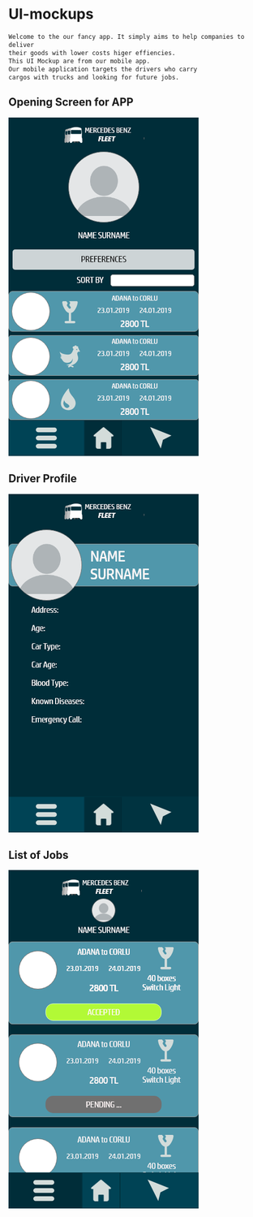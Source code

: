 # UI-mockups

```
Welcome to the our fancy app. It simply aims to help companies to deliver
their goods with lower costs higer effiencies.
This UI Mockup are from our mobile app. 
Our mobile application targets the drivers who carry 
cargos with trucks and looking for future jobs.
```
## Opening Screen for APP
<img src="imgs/Opening.png" />

##  Driver Profile
<img src="imgs/Profile.png"  />

## List of Jobs 
<img src="imgs/Pending_Jobs.png"  /> 